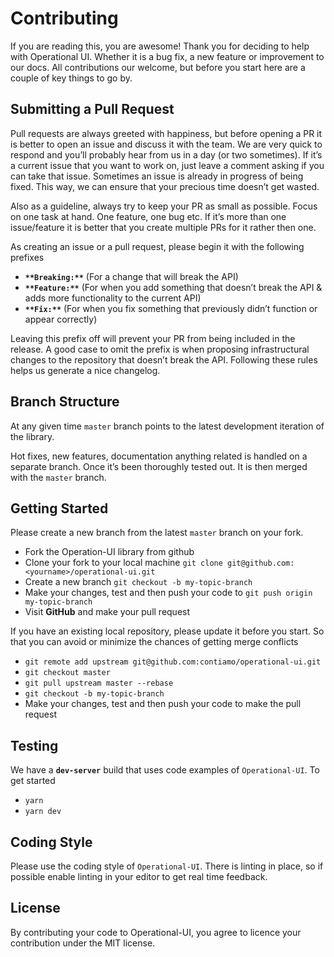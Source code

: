 # Contributing

If you are reading this, you are awesome! Thank you for deciding to help with Operational UI. Whether it is a bug fix, a new feature or improvement to our docs. All contributions our welcome, but before you start here are a couple of key things to go by.

## Submitting a Pull Request

Pull requests are always greeted with happiness, but before opening a PR it is better to open an issue and discuss it with the team. We are very quick to respond and you’ll probably hear from us in a day (or two sometimes). If it’s a current issue that you want to work on, just leave a comment asking if you can take that issue. Sometimes an issue is already in progress of being fixed. This way, we can ensure that your precious time doesn’t get wasted.

Also as a guideline, always try to keep your PR as small as possible. Focus on one task at hand. One feature, one bug etc. If it’s more than one issue/feature it is better that you create multiple PRs for it rather then one.

As creating an issue or a pull request, please begin it with the following prefixes

- **`**Breaking:**`** (For a change that will break the API)
- **`**Feature:**`** (For when you add something that doesn’t break the API & adds more functionality to the current API)
- **`**Fix:**`** (For when you fix something that previously didn’t function or appear correctly)

Leaving this prefix off will prevent your PR from being included in the release. A good case to omit the prefix is when proposing infrastructural changes to the repository that doesn’t break the API. Following these rules helps us generate a nice changelog.

## Branch Structure

At any given time `master` branch points to the latest development iteration of the library.

Hot fixes, new features, documentation anything related is handled on a separate branch. Once it’s been thoroughly tested out. It is then merged with the `master` branch.

## Getting Started

Please create a new branch from the latest `master` branch on your fork.

- Fork the Operation-UI library from github
- Clone your fork to your local machine `git clone git@github.com:<yourname>/operational-ui.git`
- Create a new branch `git checkout -b my-topic-branch`
- Make your changes, test and then push your code to `git push origin my-topic-branch`
- Visit **GitHub** and make your pull request

If you have an existing local repository, please update it before you start. So that you can avoid or minimize the chances of getting merge conflicts

- `git remote add upstream git@github.com:contiamo/operational-ui.git`
- `git checkout master`
- `git pull upstream master --rebase`
- `git checkout -b my-topic-branch`
- Make your changes, test and then push your code to make the pull request

## Testing

We have a **`dev-server`** build that uses code examples of `Operational-UI`. To get started

- `yarn`
- `yarn dev`

## Coding Style

Please use the coding style of `Operational-UI`. There is linting in place, so if possible enable linting in your editor to get real time feedback.

## License

By contributing your code to Operational-UI, you agree to licence your contribution under the MIT license.
